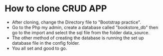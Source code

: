 <h1>How to clone CRUD APP </h1>
<ul>
  <li>After cloning, change the Directory file to "Bootstrap practice".</li>
  <li>Go to the Php my admin, create a database called "bookstore_db" then go to the import and select the sql file from the folder data_source.</li>
  <li>The other method of creating the database is running the set up database file in the config folder.</li>
  <li>You all set and good to go.</li>
</ul>
